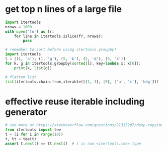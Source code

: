# get top n lines of a large file
```python
import itertools
nrows = 1000
with open('fn') as fr:
    for line in itertools.islice(fr, nrows):
        pass
```

```python
# remember to sort before using itertools.groupby!
import itertools
l = [(1, 'a'), (1, 'g'), (5, 'b'), (2, 'd'), (5, 'k')]
for k, g in itertools.groupby(sorted(l), key=lambda x: x[0]):
    print(k, list(g))

# flatten list
list(itertools.chain.from_iterable([[1, 3], [5], ['a', 'c'], 'bdg']))
```

# effective reuse iterable including generator
```python
# see more at https://stackoverflow.com/questions/21315207/deep-copying-a-generator-in-python
from itertools import tee
t = (i for i in range(10))
t, tt = tee(t)
assert t.next() == tt.next()  # t is now <itertools.tee> type
```